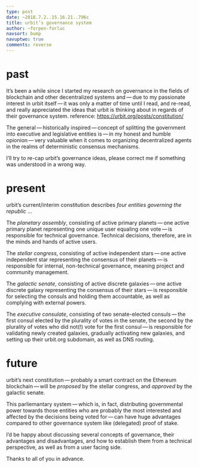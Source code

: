 ```yaml
---
type: post
date: ~2018.7.2..15.16.21..796c
title: urbit’s governance system
author: ~forpen-forluc
navsort: bump
navuptwo: true
comments: reverse
---
```


# past
It’s been a while since I started my research on governance in the fields of blockchain and other decentralized systems and — due to my passionate interest in urbit itself — it was only a matter of time until I read, and re-read, and really appreciated the ideas that urbit is thinking about in regards of their governance system. reference: https://urbit.org/posts/constitution/

The general — historically inspired — concept of splitting the government into executive and legislative entities is — in my honest and humble opionion — very valuable when it comes to organizing decentralized agents in the realms of deterministic consensus mechanisms.

I’ll try to re-cap urbit’s governance ideas, please correct me if something was understood in a wrong way.

# present
urbit’s current/interim constitution describes *four entities governing the republic* …

The *planetary assembly*, consisting of active primary planets — one active primary planet representing one unique user equaling one vote — is responsible for technical governance. Technical decisions, therefore, are in the minds and hands of active users.

The *stellar congress*, consisting of active independent stars — one active independent star representing the consensus of their planets — is responsible for internal, non-technical governance, meaning project and community management.

The *galactic senate*, consisting of active discrete galaxies — one active discrete galaxy representing the consensus of their stars — is responsible for selecting the consuls and holding them accountable, as well as complying with external powers.

The *executive consulate*, consisting of two senate-elected consuls — the first consul elected by the plurality of votes in the senate, the second by the plurality of votes who did not(!) vote for the first consul — is responsible for validating newly created galaxies, gradually activating new galaxies, and setting up their urbit.org subdomain, as well as DNS routing.

# future
urbit’s next constitution — probably a smart contract on the Ethereum blockchain — will be *proposed* by the stellar congress, and *approved* by the galactic senate.

This parliemantary system — which is, in fact, distributing governmental power towards those entities who are probably the most interested and affected by the decisions being voted for — can have huge advantages compared to other governance system like (delegated) proof of stake.

I’d be happy about discussing several concepts of governance, their advantages and disadvantages, and how to establish them from a technical perspective, as well as from a user facing side.

Thanks to all of you in advance.